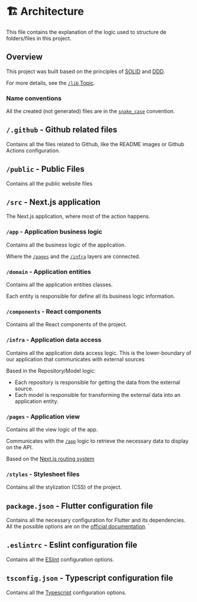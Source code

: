 # :building_construction: Architecture

This file contains the explanation of the logic used to structure de folders/files in this project.

## Overview

This project was built based on the principles of [SOLID](https://en.wikipedia.org/wiki/SOLID) and [DDD](https://en.wikipedia.org/wiki/Domain-driven_design).

For more details, see the [`/lib` Topic](#lib---flutter-application).

### Name conventions

All the created (not generated) files are in the [`snake_case`](https://en.wikipedia.org/wiki/Snake_case) convention.

## `/.github` - Github related files

Contains all the files related to Github, like the README images or Github Actions configuration.

## `/public` - Public Files

Contains all the public website files

## `/src` - Next.js application

The Next.js application, where most of the action happens.

### `/app` - Application business logic

Contains all the business logic of the application.

Where the [`/pages`](#pages---application-view) and the [`/infra`](#infra---application-data-access) layers are connected.

### `/domain` - Application entities

Contains all the application entities classes.

Each entity is responsible for define all its business logic information.

### `/components` - React components

Contains all the React components of the project.

### `/infra` - Application data access

Contains all the application data access logic. This is the lower-boundary of our application that communicates with external sources

Based in the Repository/Model logic:

- Each repository is responsible for getting the data from the external source.
- Each model is responsible for transforming the external data into an application entity.

### `/pages` - Application view

Contains all the view logic of the app.

Communicates with the [`/app`](#app---application-business-logic) logic to retrieve the necessary data to display on the API.

Based on the [Next.js routing system](https://nextjs.org/docs/routing/introduction)

### `/styles` - Stylesheet files

Contains all the stylization (CSS) of the project.

## `package.json` - Flutter configuration file

Contains all the necessary configuration for Flutter and its dependencies. All the possible options are on the [official documentation](https://flutter.dev/docs/development/tools/pubspec).
`

## `.eslintrc` - Eslint configuration file

Contains all the [ESlint](https://github.com/eslint/eslint) configuration options.

## `tsconfig.json` - Typescript configuration file

Contains all the [Typescript](https://www.typescriptlang.org/) configuration options.
